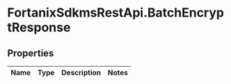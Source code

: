 # FortanixSdkmsRestApi.BatchEncryptResponse

## Properties
Name | Type | Description | Notes
------------ | ------------- | ------------- | -------------


